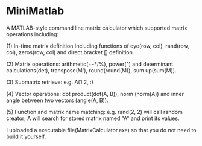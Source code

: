 # MiniMatlab
A MATLAB-style command line matrix calculator which supported matrix operations including: 

(1) In-time matrix definition.Including functions of eye(row, col), rand(row, col), zeros(row, col) and direct bracket [] definition.

(2) Matrix operations: arithmetic(+-*/%), power(^) and determinant calculations(det), transpose(M'), round(round(M)), sum up(sum(M)).

(3) Submatrix retrieve: e.g. A(1:2, :)

(4) Vector operations: dot product(dot(A, B)), norm (norm(A)) and inner angle between two vectors (angle(A, B)). 

(5) Function and matrix name matching: e.g. rand(2, 2) will call random creator; A will search for stored matrix named "A" and print its values.

I uploaded a executable file(MatrixCalculator.exe) so that you do not need to build it yourself.
